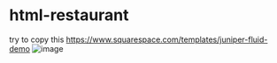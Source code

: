 # html-restaurant
try to copy this https://www.squarespace.com/templates/juniper-fluid-demo
![image](https://github.com/ThomasLam2142/html-restaurant/assets/137445487/5bbcc97b-8016-4686-a5b7-a0ca9048e41c)
